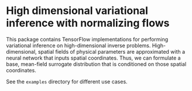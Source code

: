 # High dimensional variational inference with normalizing flows

This package contains TensorFlow implementations for performing variational inference on high-dimensional inverse problems. High-dimensional, spatial fields of physical parameters are approximated with a neural network that inputs spatial coordinates. Thus, we can formulate a base, mean-field surrogate distribution that is conditioned on those spatial coordinates.

See the `examples` directory for different use cases.
